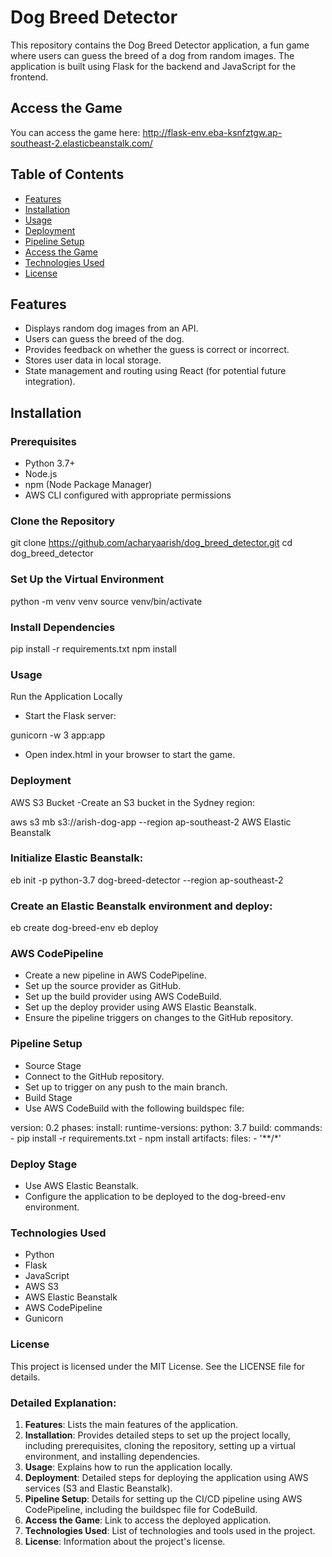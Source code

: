 # Dog Breed Detector

This repository contains the Dog Breed Detector application, a fun game where users can guess the breed of a dog from random images. The application is built using Flask for the backend and JavaScript for the frontend.

## Access the Game
You can access the game here: http://flask-env.eba-ksnfztgw.ap-southeast-2.elasticbeanstalk.com/

## Table of Contents
- [Features](#features)
- [Installation](#installation)
- [Usage](#usage)
- [Deployment](#deployment)
- [Pipeline Setup](#pipeline-setup)
- [Access the Game](#access-the-game)
- [Technologies Used](#technologies-used)
- [License](#license)

## Features
- Displays random dog images from an API.
- Users can guess the breed of the dog.
- Provides feedback on whether the guess is correct or incorrect.
- Stores user data in local storage.
- State management and routing using React (for potential future integration).

## Installation

### Prerequisites
- Python 3.7+
- Node.js
- npm (Node Package Manager)
- AWS CLI configured with appropriate permissions

### Clone the Repository
git clone https://github.com/acharyaarish/dog_breed_detector.git
cd dog_breed_detector

### Set Up the Virtual Environment
python -m venv venv
source venv/bin/activate

### Install Dependencies

pip install -r requirements.txt
npm install

### Usage
Run the Application Locally
- Start the Flask server:

gunicorn -w 3 app:app

- Open index.html in your browser to start the game.

### Deployment

AWS S3 Bucket
-Create an S3 bucket in the Sydney region:

aws s3 mb s3://arish-dog-app --region ap-southeast-2
AWS Elastic Beanstalk

### Initialize Elastic Beanstalk:

eb init -p python-3.7 dog-breed-detector --region ap-southeast-2

### Create an Elastic Beanstalk environment and deploy:

eb create dog-breed-env
eb deploy

### AWS CodePipeline
- Create a new pipeline in AWS CodePipeline.
- Set up the source provider as GitHub.
- Set up the build provider using AWS CodeBuild.
- Set up the deploy provider using AWS Elastic Beanstalk.
- Ensure the pipeline triggers on changes to the GitHub repository.

### Pipeline Setup
- Source Stage
- Connect to the GitHub repository.
- Set up to trigger on any push to the main branch.
- Build Stage
- Use AWS CodeBuild with the following buildspec file:

version: 0.2
phases:
  install:
    runtime-versions:
      python: 3.7
  build:
    commands:
      - pip install -r requirements.txt
      - npm install
artifacts:
  files:
    - '**/*'

### Deploy Stage
- Use AWS Elastic Beanstalk.
- Configure the application to be deployed to the dog-breed-env environment.


### Technologies Used
- Python
- Flask
- JavaScript
- AWS S3
- AWS Elastic Beanstalk
- AWS CodePipeline
- Gunicorn

### License
This project is licensed under the MIT License. See the LICENSE file for details.


### Detailed Explanation:
1. **Features**: Lists the main features of the application.
2. **Installation**: Provides detailed steps to set up the project locally, including prerequisites, cloning the repository, setting up a virtual environment, and installing dependencies.
3. **Usage**: Explains how to run the application locally.
4. **Deployment**: Detailed steps for deploying the application using AWS services (S3 and Elastic Beanstalk).
5. **Pipeline Setup**: Details for setting up the CI/CD pipeline using AWS CodePipeline, including the buildspec file for CodeBuild.
6. **Access the Game**: Link to access the deployed application.
7. **Technologies Used**: List of technologies and tools used in the project.
8. **License**: Information about the project's license.

